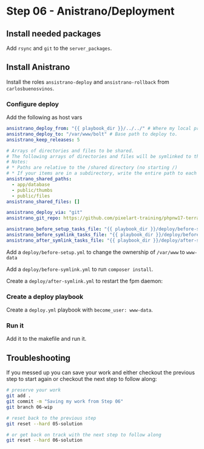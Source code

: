 # Step 06 - Anistrano/Deployment

## Install needed packages

Add `rsync` and `git` to the `server_packages`.

## Install Anistrano

Install the roles `ansistrano-deploy` and `ansistrano-rollback` from `carlosbuenosvinos`.

### Configure deploy

Add the following as host vars

```yaml
ansistrano_deploy_from: "{{ playbook_dir }}/../../" # Where my local project is (relative or absolute path)
ansistrano_deploy_to: "/var/www/bolt" # Base path to deploy to.
ansistrano_keep_releases: 5

# Arrays of directories and files to be shared.
# The following arrays of directories and files will be symlinked to the current release directory after the 'update-code' step and its callbacks
# Notes:
# * Paths are relative to the /shared directory (no starting /)
# * If your items are in a subdirectory, write the entire path to each shared directory
ansistrano_shared_paths:
  - app/database
  - public/thumbs
  - public/files
ansistrano_shared_files: []

ansistrano_deploy_via: "git"
ansistrano_git_repo: https://github.com/pixelart-training/phpnw17-terraform-ansible.git # Location of the git repository

ansistrano_before_setup_tasks_file: "{{ playbook_dir }}/deploy/before-setup.yml"
ansistrano_before_symlink_tasks_file: "{{ playbook_dir }}/deploy/before-symlink.yml"
ansistrano_after_symlink_tasks_file: "{{ playbook_dir }}/deploy/after-symlink.yml"
```

Add a `deploy/before-setup.yml` to change the ownership of `/var/www` to `www-data`

Add a `deploy/before-symlink.yml` to run `composer install`.

Create a `deploy/after-symlink.yml` to restart the fpm daemon:

### Create a deploy playbook

Create a `deploy.yml` playbook with `become_user: www-data`.

### Run it

Add it to the makefile and run it.

## Troubleshooting

If you messed up you can save your work and either checkout the previous step to start again or checkout the next step to follow along:

```bash
# preserve your work
git add .
git commit -m "Saving my work from Step 06"
git branch 06-wip

# reset back to the previous step
git reset --hard 05-solution

# or get back on track with the next step to follow along
git reset --hard 06-solution
```
